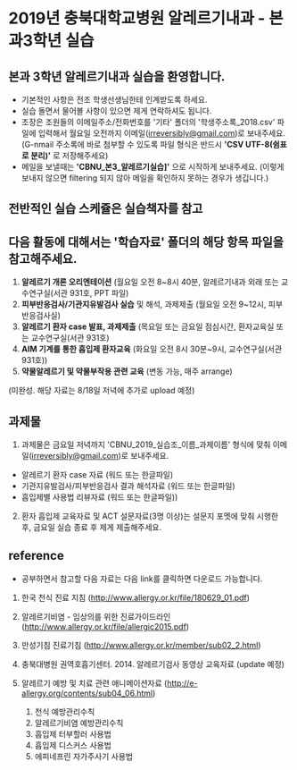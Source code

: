 # 2019년 충북대학교병원 알레르기내과 - 본과3학년 실습

## 본과 3학년  알레르기내과 실습을 환영합니다. 

- 기본적인 사항은 전조 학생선생님한테 인계받도록 하세요. 
- 실습 돌면서 물어볼 사항이 있으면 제게 연락하셔도 됩니다.
- 조장은 조원들의 이메일주소/전화번호를 '기타' 폴더의 '학생주소록_2018.csv' 파일에 입력해서 월요일 오전까지 이메일(irreversibly@gmail.com)로 보내주세요. (G-nmail 주소록에 바로 첨부할 수 있도록 파일 형식은 반드시 **'CSV UTF-8(쉼표로 분리)'** 로 저장해주세요)
- 메일을 보낼때는 **'CBNU_본3_알레르기실습]'** 으로 시작하게 보내주세요. (이렇게 보내지 않으면 filtering 되지 않아 메일을 확인하지 못하는 경우가 생깁니다.)
  
## 전반적인 실습 스케쥴은 실습책자를 참고
## 다음 활동에 대해서는 '학습자료' 폴더의 해당 항목 파일을 참고해주세요.  

1. **알레르기 개론 오리엔테이션** (월요일 오전 8~8시 40분, 알레르기내과 외래 또는 교수연구실(서관 931호, PPT 파일) 
2. **피부반응검사/기관지유발검사 실습** 및 해석, 과제제출 (월요일 오전 9~12시, 피부반응검사실)
3. **알레르기 환자 case 발표, 과제제출** (목요일 또는 금요일 점심시간, 환자교육실 또는 교수연구실(서관 931호) 
4. **AIM 기계를 통한 흡입제 환자교육** (화요일 오전 8시 30분~9시, 교수연구실(서관 931호))
6. **약물알레르기 및 약물부작용 관련 교육** (변동 가능, 매주 arrange)

(미완성. 해당 자료는 8/18일 저녁에 추가로 upload 예정)

## 과제물

1. 과제물은 금요일 저녁까지 'CBNU_2019_실습조_이름_과제이름' 형식에 맞춰 이메일(irreversibly@gmail.com)로 보내주세요.  

- 알레르기 환자 case 자료 (워드 또는 한글파일)
- 기관지유발검사/피부반응검사 결과 해석자료 (워드 또는 한글파일)
- 흡입제별 사용법 리뷰자료 (워드 또는 한글파일))

2. 환자 흡입제 교육자료 및 ACT 설문자료(3명 이상)는 설문지 포멧에 맞춰 시행한 후, 금요일 실습 종료 후 제게 제출해주세요. 

## reference 

- 공부하면서 참고할 다음 자료는 다음 link를 클릭하면 다운로드 가능합니다.  

1. 한국 천식 진료 지침 (http://www.allergy.or.kr/file/180629_01.pdf)
2. 알레르기비염 - 임상의를 위한 진료가이드라인 (http://www.allergy.or.kr/file/allergic2015.pdf)
3. 만성기침 진료기침 (http://www.allergy.or.kr/member/sub02_2.html)
4. 충북대병원 권역호흡기센터. 2014. 알레르기검사 동영상 교육자료 (update 예정)
5. 알레르기 예방 및 치료 관련 애니메이션자료 (http://e-allergy.org/contents/sub04_06.html)

    1) 천식 예방관리수칙
    2) 알레르기비염 예방관리수칙
    3) 흡입제 터부할러 사용법
    4) 흡입제 디스커스 사용법
    5) 에피네프린 자가주사기 사용법
  
